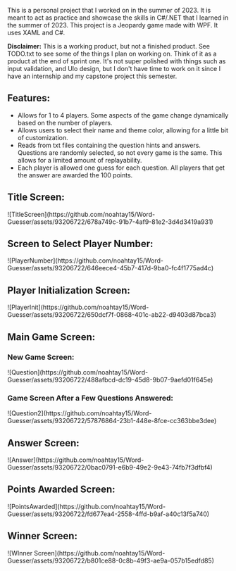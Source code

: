 This is a personal project that I worked on in the summer of 2023. It is meant to act as practice and showcase the skills in C#/.NET that I learned in the summer of 2023. This project is a Jeopardy game made with WPF. It uses XAML and C#. 
<p><strong>Disclaimer:</strong> This is a working product, but not a finished product. See TODO.txt to see some of the things I plan on working on. Think of it as a product at the end of sprint one. It's not super polished with things such as input validation, and UIo design, but I don't have time to work on it since I have an internship and my capstone project this semester.</p>
<h2>Features:</h2>
<ul>
  <li>Allows for 1 to 4 players. Some aspects of the game change dynamically based on the number of players.</li>
  <li>Allows users to select their name and theme color, allowing for a little bit of customization.</li>
  <li>Reads from txt files containing the question hints and answers. Questions are randomly selected, so not every game is the same. This allows for a limited amount of replayability.</li>
  <li>Each player is allowed one guess for each question. All players that get the answer are awarded the 100 points.</li>
</ul>

<h2>Title Screen:</h2>
![TitleScreen](https://github.com/noahtay15/Word-Guesser/assets/93206722/678a749c-91b7-4af9-81e2-3d4d3419a931)

<h2>Screen to Select Player Number:</h2>
![PlayerNumber](https://github.com/noahtay15/Word-Guesser/assets/93206722/646eece4-45b7-417d-9ba0-fc4f1775ad4c)

<h2>Player Initialization Screen:</h2>
![PlayerInit](https://github.com/noahtay15/Word-Guesser/assets/93206722/650dcf7f-0868-401c-ab22-d9403d87bca3)

<h2>Main Game Screen:</h2>
<h3>New Game Screen:</h3>
![Question](https://github.com/noahtay15/Word-Guesser/assets/93206722/488afbcd-dc19-45d8-9b07-9aefd01f645e)

<h3>Game Screen After a Few Questions Answered:</h3>
![Question2](https://github.com/noahtay15/Word-Guesser/assets/93206722/57876864-23b1-448e-8fce-cc363bbe3dee)

<h2>Answer Screen:</h2>
![Answer](https://github.com/noahtay15/Word-Guesser/assets/93206722/0bac0791-e6b9-49e2-9e43-74fb7f3dfbf4)

<h2>Points Awarded Screen:</h2>
![PointsAwarded](https://github.com/noahtay15/Word-Guesser/assets/93206722/fd677ea4-2558-4ffd-b9af-a40c13f5a740)

<h2>Winner Screen:</h2>
![WInner Screen](https://github.com/noahtay15/Word-Guesser/assets/93206722/b801ce88-0c8b-49f3-ae9a-057b15edfd85)
